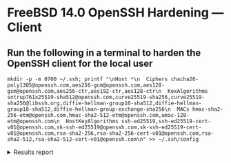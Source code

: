 # FreeBSD 14.0 OpenSSH Hardening — Client

## Run the following in a terminal to harden the OpenSSH client for the local user

    mkdir -p -m 0700 ~/.ssh; printf "\nHost *\n  Ciphers chacha20-poly1305@openssh.com,aes256-gcm@openssh.com,aes128-gcm@openssh.com,aes256-ctr,aes192-ctr,aes128-ctr\n  KexAlgorithms sntrup761x25519-sha512@openssh.com,curve25519-sha256,curve25519-sha256@libssh.org,diffie-hellman-group16-sha512,diffie-hellman-group18-sha512,diffie-hellman-group-exchange-sha256\n  MACs hmac-sha2-256-etm@openssh.com,hmac-sha2-512-etm@openssh.com,umac-128-etm@openssh.com\n  HostKeyAlgorithms ssh-ed25519,ssh-ed25519-cert-v01@openssh.com,sk-ssh-ed25519@openssh.com,sk-ssh-ed25519-cert-v01@openssh.com,rsa-sha2-256,rsa-sha2-256-cert-v01@openssh.com,rsa-sha2-512,rsa-sha2-512-cert-v01@openssh.com\n" >> ~/.ssh/config

<details>
  <summary>Results report</summary>

```
# general
(gen) client IP: 127.0.0.1
(gen) banner: SSH-2.0-OpenSSH_8.7 FreeBSD-20210907
(gen) software: OpenSSH 8.7 running on FreeBSD (2021-09-07)
(gen) compression: enabled (zlib@openssh.com, zlib)

# key exchange algorithms
(kex) curve25519-sha256                     -- [info] available since OpenSSH 7.4, Dropbear SSH 2018.76
(kex) curve25519-sha256@libssh.org          -- [info] available since OpenSSH 6.5, Dropbear SSH 2013.62
(kex) diffie-hellman-group16-sha512         -- [info] available since OpenSSH 7.3, Dropbear SSH 2016.73
(kex) diffie-hellman-group18-sha512         -- [info] available since OpenSSH 7.3
(kex) diffie-hellman-group-exchange-sha256  -- [info] available since OpenSSH 4.4
(kex) diffie-hellman-group14-sha256         -- [info] available since OpenSSH 7.3, Dropbear SSH 2016.73
(kex) ext-info-c

# host-key algorithms
(key) ssh-ed25519                           -- [info] available since OpenSSH 6.5
(key) ssh-ed25519-cert-v01@openssh.com      -- [info] available since OpenSSH 6.5
(key) sk-ssh-ed25519@openssh.com            -- [info] available since OpenSSH 8.2
(key) sk-ssh-ed25519-cert-v01@openssh.com   -- [info] available since OpenSSH 8.2
(key) rsa-sha2-256                          -- [info] available since OpenSSH 7.2
(key) rsa-sha2-256-cert-v01@openssh.com     -- [info] available since OpenSSH 7.8
(key) rsa-sha2-512                          -- [info] available since OpenSSH 7.2
(key) rsa-sha2-512-cert-v01@openssh.com     -- [info] available since OpenSSH 7.8

# encryption algorithms (ciphers)
(enc) chacha20-poly1305@openssh.com         -- [info] available since OpenSSH 6.5
                                            `- [info] default cipher since OpenSSH 6.9.
(enc) aes256-gcm@openssh.com                -- [info] available since OpenSSH 6.2
(enc) aes128-gcm@openssh.com                -- [info] available since OpenSSH 6.2
(enc) aes256-ctr                            -- [info] available since OpenSSH 3.7, Dropbear SSH 0.52
(enc) aes192-ctr                            -- [info] available since OpenSSH 3.7
(enc) aes128-ctr                            -- [info] available since OpenSSH 3.7, Dropbear SSH 0.52

# message authentication code algorithms
(mac) hmac-sha2-256-etm@openssh.com         -- [info] available since OpenSSH 6.2
(mac) hmac-sha2-512-etm@openssh.com         -- [info] available since OpenSSH 6.2
(mac) umac-128-etm@openssh.com              -- [info] available since OpenSSH 6.2
```
</details>
